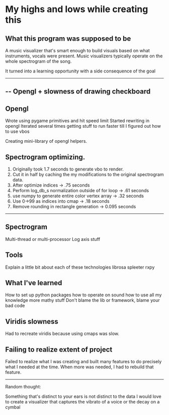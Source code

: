 My highs and lows while creating this
=====================================

What this program was supposed to be
------------------------------------

A music visualizer that's smart enough to build visuals based on what
instruments, vocals were present. Music visualizers typically operate on the
whole spectrogram of the song.

It turned into a learning opportunity with a side consequence of the goal

--------------------------------------------------------------------------------
-- Opengl + slowness of drawing checkboard
--------------------------------------------------------------------------------

Opengl
------

Wrote using pygame primitives and hit speed limit
Started rewriting in opengl
Iterated several times getting stuff to run faster till I figured out how to use vbos

Creating mini-library of opengl helpers.

## Spectrogram optimizing.

1. Originally took 1.7 seconds to generate vbo to render.
2. Cut it in half by caching the my modifications to the original spectrogram data.
3. After optimize indices -> .75 seconds
4. Perform log_db_s normalization outside of for loop -> .61 seconds
5. use numpy to generate entire color vertex array -> .32 seconds
6. Use 0->99 as indices into cmap -> .18 seconds
7. Remove rounding in rectangle generation -> 0.095 seconds


--------------------------------------------------------------------------------

Spectrogram
-----------

Multi-thread or multi-processor
Log axis stuff

Tools
-----

Explain a little bit about each of these technologies
librosa
spleeter
rxpy


What I've learned
-----------------

How to set up python packages
how to operate on sound
how to use all my knowledge
more mathy stuff
Don't blame the lib or framework, blame your bad code


Viridis slowness
----------------

Had to recreate viridis because using cmaps was slow.


Failing to realize extent of project
------------------------------------

Failed to realize what I was creating and built many features to do precisely
what I needed at the time. When more was needed, I had to rebuild that feature.


----------------------------------------------

Random thought:

Something that's distinct to your ears is not distinct to the data
I would love to create a visualizer that captures the vibrato of a voice or the decay on a cymbal